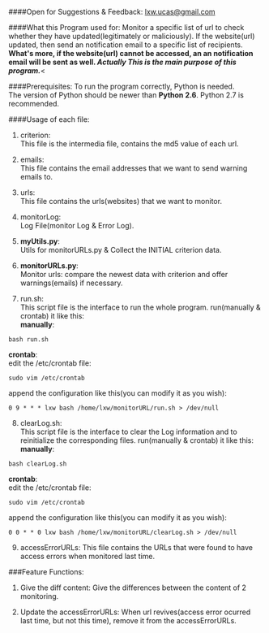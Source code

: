 ####Open for Suggestions & Feedback:
lxw.ucas@gmail.com


####What this Program used for:
Monitor a specific list of url to check whether they have updated(legitimately or maliciously). If the website(url) updated, then send an notification email to a specific list of recipients.<br>
**What's more, if the website(url) cannot be accessed, an an notification email will be sent as well. _Actually This is the main purpose of this program._**<<br>

####Prerequisites:
To run the program correctly, Python is needed.<br>
The version of Python should be newer than **Python 2.6**. Python 2.7 is recommended.

####Usage of each file:
1. criterion:<br>
This file is the intermedia file, contains the md5 value of each url.

2. emails:<br>
This file contains the email addresses that we want to send warning emails to.

3. urls:<br>
This file contains the urls(websites) that we want to monitor.

4. monitorLog:<br>
Log File(monitor Log & Error Log).

5. **myUtils.py**:<br>
Utils for monitorURLs.py & Collect the INITIAL criterion data.

6. **monitorURLs.py**:<br>
Monitor urls: compare the newest data with criterion and offer warnings(emails) if necessary.

7. run.sh:<br>
This script file is the interface to run the whole program. run(manually & crontab) it like this:<br>
**manually**:<br>
 ```
 bash run.sh
 ```
**crontab**:<br>
edit the /etc/crontab file:<br>
 ```
 sudo vim /etc/crontab
 ```
append the configuration like this(you can modify it as you wish):<br>
 ```
 0 9 * * * lxw bash /home/lxw/monitorURL/run.sh > /dev/null
 ```

8. clearLog.sh:<br>
This script file is the interface to clear the Log information and to reinitialize the corresponding files. run(manually & crontab) it like this:<br>
**manually**:<br>
 ```
 bash clearLog.sh
 ```
**crontab**:<br>
edit the /etc/crontab file:<br>
 ```
 sudo vim /etc/crontab
 ```
append the configuration like this(you can modify it as you wish):<br>
 ```
 0 0 * * 0 lxw bash /home/lxw/monitorURL/clearLog.sh > /dev/null
 ```

9. accessErrorURLs:
This file contains the URLs that were found to have access errors when monitored last time.


###Feature Functions:
1. Give the diff content:
Give the differences between the content of 2 monitoring.

2. Update the accessErrorURLs:
When url revives(access error ocurred last time, but not this time), remove it from the accessErrorURLs.<br>
